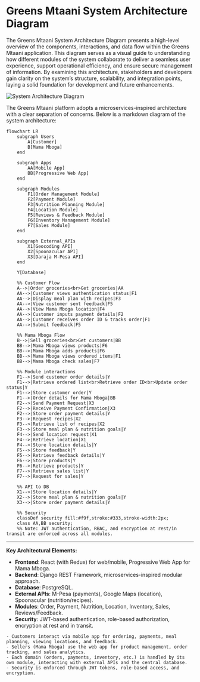 # Greens Mtaani System Architecture Diagram

The Greens Mtaani System Architecture Diagram presents a high-level overview of the components, interactions, and data flow within the Greens Mtaani application. This diagram serves as a visual guide to understanding how different modules of the system collaborate to deliver a seamless user experience, support operational efficiency, and ensure secure management of information. By examining this architecture, stakeholders and developers gain clarity on the system’s structure, scalability, and integration points, laying a solid foundation for development and future enhancements.

![System Architecture Diagram](../images/system-architecture.png)

The Greens Mtaani platform adopts a microservices-inspired architecture with a clear separation of concerns. Below is a markdown diagram of the system architecture:

```mermaid
flowchart LR
    subgraph Users
        A[Customer]
        B[Mama Mboga]
    end

    subgraph Apps
        AA[Mobile App]
        BB[Progressive Web App]
    end

    subgraph Modules
        F1[Order Management Module]
        F2[Payment Module]
        F3[Nutrition Planning Module]
        F4[Location Module]
        F5[Reviews & Feedback Module]
        F6[Inventory Management Module]
        F7[Sales Module]
    end

    subgraph External_APIs
        X1[Geocoding API]
        X2[Spoonacular API]
        X3[Daraja M-Pesa API]
    end

    Y[Database]

    %% Customer Flow
    A-->|Order groceries<br>Get groceries|AA
    AA-->|Customer views authentication status|F1
    AA-->|Display meal plan with recipes|F3
    AA-->|View customer sent feedback|F5
    AA-->|View Mama Mboga location|F4
    AA-->|Customer inputs payment details|F2
    AA-->|Customer receives order ID & tracks order|F1
    AA-->|Submit feedback|F5

    %% Mama Mboga Flow
    B-->|Sell groceries<br>Get customers|BB
    BB-->|Mama Mboga views products|F6
    BB-->|Mama Mboga adds products|F6
    BB-->|Mama Mboga views ordered items|F1
    BB-->|Mama Mboga check sales|F7

    %% Module interactions
    F1-->|Send customer order details|Y
    F1-->|Retrieve ordered list<br>Retrieve order ID<br>Update order status|Y
    F1-->|Store customer order|Y
    F1-->|Order details for Mama Mboga|BB
    F2-->|Send Payment Request|X3
    F2-->|Receive Payment Confirmation|X3
    F2-->|Store order payment details|Y
    F3-->|Request recipes|X2
    F3-->|Retrieve list of recipes|X2
    F3-->|Store meal plan & nutrition goals|Y
    F4-->|Send location request|X1
    F4-->|Retrieve location|X1
    F4-->|Store location details|Y
    F5-->|Store feedback|Y
    F5-->|Retrieve feedback details|Y
    F6-->|Store products|Y
    F6-->|Retrieve products|Y
    F7-->|Retrieve sales list|Y
    F7-->|Request for sales|Y

    %% API to DB
    X1-->|Store location details|Y
    X2-->|Store meal plan & nutrition goals|Y
    X3-->|Store order payment details|Y

    %% Security
    classDef security fill:#f9f,stroke:#333,stroke-width:2px;
    class AA,BB security;
    %% Note: JWT authentication, RBAC, and encryption at rest/in transit are enforced across all modules.
```

---

**Key Architectural Elements:**
- **Frontend**: React (with Redux) for web/mobile, Progressive Web App for Mama Mboga.
- **Backend**: Django REST Framework, microservices-inspired modular approach.
- **Database**: PostgreSQL.
- **External APIs**: M-Pesa (payments), Google Maps (location), Spoonacular (nutrition/recipes).
- **Modules**: Order, Payment, Nutrition, Location, Inventory, Sales, Reviews/Feedback.
- **Security**: JWT-based authentication, role-based authorization, encryption at rest and in transit.

```
- Customers interact via mobile app for ordering, payments, meal planning, viewing locations, and feedback.
- Sellers (Mama Mboga) use the web app for product management, order tracking, and sales analytics.
- Each domain (orders, payments, inventory, etc.) is handled by its own module, interacting with external APIs and the central database.
- Security is enforced through JWT tokens, role-based access, and encryption.
```